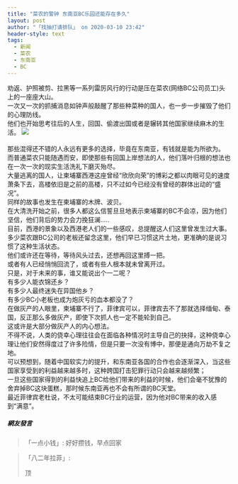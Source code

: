 ```yaml
---
title: "菜农的警钟 东南亚BC乐园还能存在多久"
layout: post
author: "「找抽打请排队」 on 2020-03-10 23:42"
header-style: text
tags:
  - 新闻
  - 菜农
  - 东南亚
  - BC
---
```


劝返、护照被剪、拉黑等一系列雷厉风行的行动是压在菜农(网络BC公司员工)头上的一座座大山。
<br>
一次又一次的抓捕消息如钟声般敲醒了那些种菜种的国人，也一步一步摧毁了他们的心理防线。
<br>
他们也开始思考往后的人生，回国、偷渡出国或者是辗转其他国家继续麻木的生活。
<input type="hidden" value="菲乐园提供"><img src="http://images.feileyuan.com/images/ueditor/2020031023410000522798.jpeg"><br><br>
那些混得还不错的人永远有更多的选择，毕竟在东南亚，有钱就是能为所欲为。
<br>
而普通菜农只能随遇而安，即使那些有回国上岸想法的人，他们落叶归根的想法也在一次一次的现实生活洗礼下磨灭殆尽。
<br>
大量逃离的国人，让柬埔寨西港这座曾经“欣欣向荣”的博彩之都以肉眼可见的速度萧条下去，高楼依旧是之前的高楼，只不过如今已经没有曾经的群体出动的“盛况”。
<br>
同样的故事也发生在柬埔寨的木牌、波贝。
<br>
在大清洗开始之前，很多人都这么信誓旦旦地表示柬埔寨的BC不会凉，因为他们坚信，他们背后的势力会力挽狂澜.....
<br>
目前，西港的景象以及西港老人们的一些感叹，总提醒这人们这里曾发生过大事。
<br>
多少菜农跟BC公司的老板还留念这里，他们早已习惯这片土地，更准确的是说习惯了这种生活状态。
<br>
他们或许还在等待，等待风头过去，还想再回这里搏一把。
<br>
或者有人已经悄悄回流了，或者有些人根本就未曾离开过。
<br>
只是，对于未来的事，谁又能说出个一二呢？
<br>
有多少人能衣锦还乡？
<br>
有多少人最终迷失在异国他乡？
<br>
有多少BC小老板也成为炮灰亏的血本都没了？
<br>
在做灰产的人眼里，柬埔寨不行了，菲律宾可以，菲律宾去不了那就选择缅甸、泰国，反正那么多做灰产，即使下次抓人也一定不能轮到自己。
<br>
这或许是大部分做灰产人的内心想法。
<br>
不得不说，人类的侥幸心理往往会在面临各种情况时主导自己的抉择，这种侥幸心理让他们安然得度过了许多险情，但是只要一次没有博中，那便是通向万劫不复之地。
<br>
可以预想到，随着中国软实力的提升，和东南亚各国的合作也会逐渐深入，当这些国家享受到的利益越来越多时，这种跨国打击犯罪行动只会越来越频繁；
<br>
一旦这些国家得到的利益快追上BC给他们带来的利益的时候，他们会毫不犹豫的舍弃掉BC这块蛋糕，那时候东南亚再也不会有所谓的BC天堂。
<br>
最近菲律宾老杜说，不太可能结束BC行业的运营，因为他对BC带来的收入感到“满意”。
<br>

##### 網友發言 
> 「一点小钱」:
> 好好攒钱，早点回家

> 「八二年拉菲」:
> <p>顶</p>


